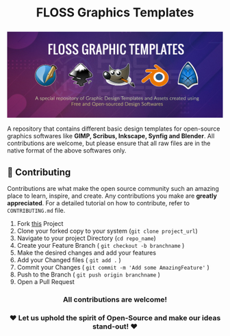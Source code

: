 # <p align="center"> FLOSS Graphics Templates </p>

<img src = "assets/Banner.jpg" >

A repository that contains different basic design templates for open-source graphics softwares like **GIMP, Scribus, Inkscape, Synfig and Blender**. All contributions are welcome, but please ensure that all raw files are in the native format of the above softwares only.

<!-- CONTRIBUTING -->

## 📌 Contributing

Contributions are what make the open source community such an amazing place to learn, inspire, and create. Any contributions you make are **greatly appreciated**. For a detailed tutorial on how to contribute, refer to `CONTRIBUTING.md` file.

1. Fork [this](https://github.com/anubhab1710/FLOSS-Graphics-Templates/) Project 
2. Clone your forked copy to your system (`git clone project_url`)
3. Navigate to your project Directory (`cd repo_name`)
4. Create your Feature Branch ( `git checkout -b branchname` )
5. Make the desired changes and add your features
6. Add your Changed files ( `git add .` )
7. Commit your Changes ( `git commit -m 'Add some AmazingFeature'` )
8. Push to the Branch ( `git push origin branchname` )
9. Open a Pull Request


 ### <div align = "center">All contributions are welcome!</div>
 ### <div align = "center">❤ Let us uphold the spirit of Open-Source and make our ideas stand-out! ❤</div>
